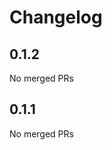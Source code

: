 # Changelog

<!-- <START NEW CHANGELOG ENTRY> -->

## 0.1.2

No merged PRs

<!-- <END NEW CHANGELOG ENTRY> -->

## 0.1.1

No merged PRs
